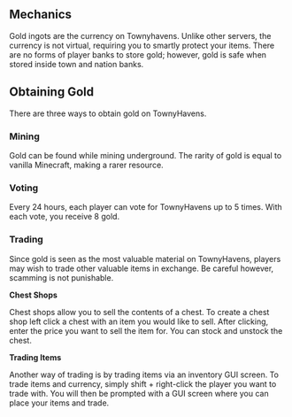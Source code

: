 ## Mechanics
Gold ingots are the currency on Townyhavens. Unlike other servers, the currency is not virtual, requiring you to smartly protect your items. There are no forms of player banks to store gold; however, gold is safe when stored inside town and nation banks.

## Obtaining Gold
There are three ways to obtain gold on TownyHavens.

### Mining
Gold can be found while mining underground. The rarity of gold is equal to vanilla Minecraft, making a rarer resource.

### Voting
Every 24 hours, each player can vote for TownyHavens up to 5 times. With each vote, you receive 8 gold. 

### Trading
Since gold is seen as the most valuable material on TownyHavens, players may wish to trade other valuable items in exchange. Be careful however, scamming is not punishable.

  **Chest Shops**

Chest shops allow you to sell the contents of a chest. To create a chest shop left click a chest with an item you would like to sell. After clicking, enter the price you want to sell the item for. You can stock and unstock the chest. 

  **Trading Items**

Another way of trading is by trading items via an inventory GUI screen. To trade items and currency, simply shift + right-click the player you want to trade with. You will then be prompted with a GUI screen where you can place your items and trade.
